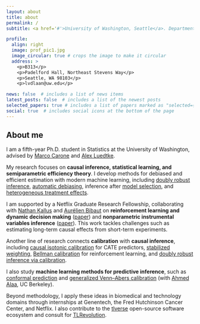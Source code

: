 ```yaml
---
layout: about
title: about
permalink: /
subtitle: <a href='#'>University of Washington, Seattle</a>. Department of Statistics

profile:
  align: right
  image: prof_pic1.jpg 
  image_circular: true # crops the image to make it circular
  address: >
    <p>B313</p>
    <p>Padelford Hall, Northeast Stevens Way</p>
    <p>Seattle, WA 98103</p>
    <p>lvdlaan@uw.edu</p>

news: false  # includes a list of news items
latest_posts: false  # includes a list of the newest posts
selected_papers: true # includes a list of papers marked as "selected={true}"
social: true  # includes social icons at the bottom of the page
---
```


## About me

I am a fifth-year Ph.D. student in Statistics at the University of Washington, advised by [Marco Carone](http://faculty.washington.edu/mcarone/about.html) and [Alex Luedtke](http://www.alexluedtke.com).

My research focuses on **causal inference, statistical learning, and semiparametric efficiency theory**. I develop methods for debiased and efficient estimation with modern machine learning, including [doubly robust inference](https://arxiv.org/pdf/2411.02771), [automatic debiasing](https://arxiv.org/pdf/2501.11868), inference after [model selection](https://arxiv.org/pdf/2307.12544), and [heterogeneous treatment effects](https://arxiv.org/pdf/2402.01972).

I am supported by a Netflix Graduate Research Fellowship, collaborating with [Nathan Kallus](https://nathankallus.com/) and [Aurélien Bibaut](https://scholar.google.com/citations?user=N_8WC5oAAAAJ&hl=en) on **reinforcement learning and dynamic decision making** ([paper](https://arxiv.org/pdf/2501.06926)) and **nonparametric instrumental variables inference** ([paper](https://arxiv.org/pdf/2505.07729)). This work tackles challenges such as estimating long-term causal effects from short-term experiments.

Another line of research connects **calibration** with **causal inference**, including [causal isotonic calibration](https://proceedings.mlr.press/v202/van-der-laan23a/van-der-laan23a.pdf) for CATE predictors, [stabilized weighting](https://arxiv.org/pdf/2411.06342), [Bellman calibration](https://arxiv.org/pdf/2501.06926) for reinforcement learning, and [doubly robust inference via calibration](https://arxiv.org/pdf/2411.02771).

I also study **machine learning methods for predictive inference**, such as [conformal prediction](https://proceedings.neurips.cc/paper_files/paper/2024/file/c1c49aba08e6c90f2b1f85751f497a2f-Paper-Conference.pdf) and [generalized Venn–Abers calibration](https://arxiv.org/pdf/2502.05676) (with [Ahmed Alaa](https://vcresearch.berkeley.edu/faculty/ahmed-alaa), UC Berkeley).

Beyond methodology, I apply these ideas in biomedical and technology domains through internships at Genentech, the Fred Hutchinson Cancer Center, and Netflix. I also contribute to the [tlverse](https://tlverse.org) open-source software ecosystem and consult for [TLRevolution](https://www.tlrevolution.com).
